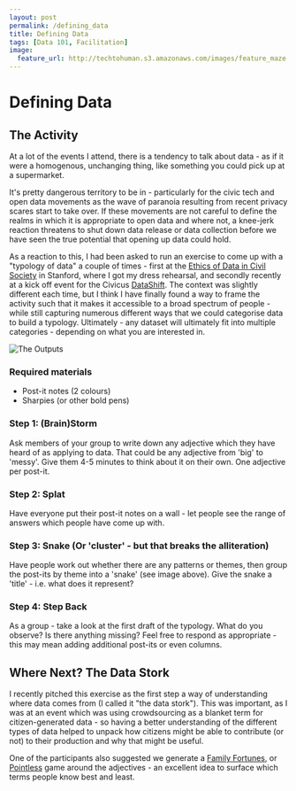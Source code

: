 ```yaml
---
layout: post
permalink: /defining_data
title: Defining Data 
tags: [Data 101, Facilitation]
image: 
  feature_url: http://techtohuman.s3.amazonaws.com/images/feature_maze.jpg
---
```


# Defining Data 

## The Activity

At a lot of the events I attend, there is a tendency to talk about data - as if it were a homogenous, unchanging thing, like something you could pick up at a supermarket. 

It's pretty dangerous territory to be in - particularly for the civic tech and open data movements as the wave of paranoia resulting from recent privacy scares start to take over. If these movements are not careful to define the realms in which it is appropriate to open data and where not, a knee-jerk reaction threatens to shut down data release or data collection before we have seen the true potential that opening up data could hold.

As a reaction to this, I had been asked to run an exercise to come up with a "typology of data" a couple of times - first at the [Ethics of Data in Civil Society](http://pacscenter.stanford.edu/content/ethics-data-conference) in Stanford, where I got my dress rehearsal, and secondly recently at a kick off event for the Civicus [DataShift](http://civicus.org/thedatashift/). The context was slightly different each time, but I think I have finally found a way to frame the activity such that it makes it accessible to a broad spectrum of people -while still capturing numerous different ways that we could categorise data to build a typology. Ultimately - any dataset will ultimately fit into multiple categories - depending on what you are interested in. 

![The Outputs](http://techtohuman.s3.amazonaws.com/images/IMG_3544.JPG)

### Required materials 

* Post-it notes (2 colours)
* Sharpies (or other bold pens)

### Step 1: (Brain)Storm

Ask members of your group to write down any adjective which they have heard of as applying to data. That could be any adjective from 'big' to 'messy'. Give them 4-5 minutes to think about it on their own. One adjective per post-it. 

### Step 2: Splat 

Have everyone put their post-it notes on a wall - let people see the range of answers which people have come up with. 

### Step 3: Snake (Or 'cluster' - but that breaks the alliteration)

Have people work out whether there are any patterns or themes, then group the post-its by theme into a 'snake' (see image above). Give the snake a 'title' - i.e. what does it represent? 

### Step 4: Step Back

As a group - take a look at the first draft of the typology. What do you observe? Is there anything missing? Feel free to respond as appropriate - this may mean adding additional post-its or even columns. 


## Where Next? The Data Stork

I recently pitched this exercise as the first step a way of understanding where data comes from (I called it "the data stork"). This was important, as I was at an event which was using crowdsourcing as a blanket term for citizen-generated data - so having a better understanding of the different types of data helped to unpack how citizens might be able to contribute (or not) to their production and why that might be useful. 

One of the participants also suggested we generate a [Family Fortunes](http://en.wikipedia.org/wiki/Family_Fortunes), or [Pointless](http://en.wikipedia.org/wiki/Pointless_(game_show)) game around the adjectives - an excellent idea to surface which terms people know best and least.   

